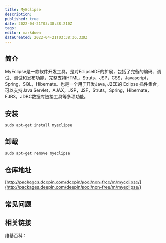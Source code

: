 ```yaml
---
title: MyEclipse
description: 
published: true
date: 2022-04-21T03:38:38.210Z
tags: 
editor: markdown
dateCreated: 2022-04-21T03:38:36.330Z
---
```


## 简介

MyEclipse是一款软件开发工具，是对EclipseIDE的扩展，包括了完备的编码、调试、测试和发布功能，完整支持HTML，Struts，JSP，CSS，Javascript，Spring，SQL，Hibernate。也是一个用于开发Java, J2EE的 Eclipse 插件集合，可以支持Java Servlet，AJAX，JSP，JSF，Struts，Spring，Hibernate，EJB3，JDBC数据库链接工具等多项功能。

## 安装

`sudo apt-get install myeclipse`

## 卸载

`sudo apt-get remove myeclipse`

## 仓库地址

[http://packages.deepin.com/deepin/pool/non-free/m/myeclipse/](http://packages.deepin.com/deepin/pool/non-free/m/myeclipse/)


## 常见问题


## 相关链接

维基百科：